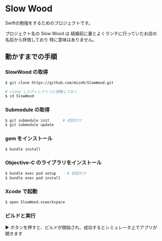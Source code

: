 # Slow Wood

Swiftの勉強をするためのプロジェクトです。

プロジェクト名の Slow Wood は 結婚前に妻とよくランチに行っていたお店の名前から拝借しており 特に意味はありません。

## 動かすまでの手順

### SlowWood の取得

```sh
$ git clone https://github.com/mizoR/SlowWood.git

# clone したディレクトリに移動しておく
$ cd SlowWood
```

### Submodule の取得

```sh
$ git submodule init      # 初回だけ
$ git submodule update
```

### gem をインストール

```sh
$ bundle install
```

### Objective-C のライブラリをインストール

```sh
$ bundle exec pod setup     # 初回だけ
$ bundle exec pod install
```

### Xcode で起動

```sh
$ open SlowWood.xcworkspace
```

### ビルドと実行

:arrow_forward: ボタンを押すと、ビルドが開始され、成功するとシミュレータ上でアプリが開きます
